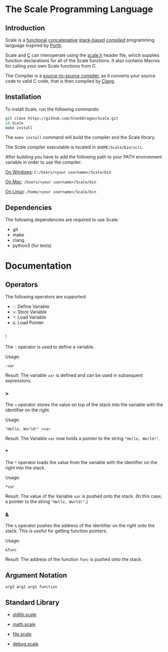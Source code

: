 # The Scale Programming Language

## Introduction

  Scale is a [functional](https://en.wikipedia.org/wiki/Functional_programming) [concatenative](https://en.wikipedia.org/wiki/Concatenative_programming) [stack-based](https://en.wikipedia.org/wiki/Stack-oriented_programming) [compiled](https://en.wikipedia.org/wiki/Compiler) programming language inspired by [Porth](https://gitlab.com/tsoding/porth).

  Scale and [C](https://en.wikipedia.org/wiki/C_(programming_language)) can interoperate using the [scale.h](./Scale/comp/scale.h) header file, which supplies function declarations for all of the Scale functions. It also contains Macros for calling your own Scale functions from C.

  The Compiler is a [source-to-source compiler](https://en.wikipedia.org/wiki/Source-to-source_compiler), as it converts your source code to valid C code, that is then compiled by [Clang](https://en.wikipedia.org/wiki/Clang).

## Installation

  To install Scale, run the following commands:

```bash
git clone https://github.com/StonkDragon/Scale.git
cd Scale
make install
```

  The `make install` command will build the compiler and the Scale library.

  The Scale compiler executable is located in `$HOME/Scale/bin/sclc`.

  After building you have to add the following path to your PATH environment variable in order to use the compiler:

  [On Windows](https://docs.microsoft.com/en-us/previous-versions/office/developer/sharepoint-2010/ee537574(v=office.14)#to-add-a-path-to-the-path-environment-variable): `C:/Users/<your username>/Scale/bin`

  [On Mac](https://www.architectryan.com/2012/10/02/add-to-the-path-on-mac-os-x-mountain-lion/): `/Users/<your username>/Scale/bin`

  [On Linux](https://www.cyberciti.biz/faq/how-to-add-to-bash-path-permanently-on-linux/): `/home/<your username>/Scale/bin`

## Dependencies

  The following dependencies are required to use Scale:

- git
- make
- clang
- python3 (for tests)

# Documentation

## Operators

  The following operators are supported:

  - `:`: Define Variable
  - `>`: Store Variable
  - `*`: Load Variable
  - `&`: Load Pointer

### :

  The `:` operator is used to define a variable.

Usage:

```
:var
```

Result: The variable `var` is defined and can be used in subsequent expressions.

### >

  The `>` operator stores the value on top of the stack into the variable with the identifier on the right.

Usage:

```
"Hello, World!" >var
```
Result: The Variable `var` now holds a pointer to the string `"Hello, World!"`.

### *

  The `*` operator loads the value from the variable with the identifier on the right into the stack.

  Usage:

  ```
  *var
  ```

  Result: The value of the Variable `var` is pushed onto the stack. (In this case, a pointer to the string `"Hello, World!"`.)

### &

  The `&` operator pushes the address of the identifier on the right onto the stack. This is useful for getting function pointers.

  Usage:

  ```
  &func
  ```

  Result: The address of the function `func` is pushed onto the stack.

## Argument Notation
```
arg3 arg2 arg1 function
```

## Standard Library

- [stdlib.scale](./docs/stdlib.scale.md)

- [math.scale](./docs/math.scale.md)

- [file.scale](./docs/file.scale.md)

- [debug.scale](./docs/debug.scale.md)
